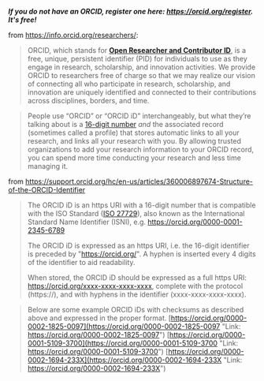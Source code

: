 ***If you do not have an ORCID, register one here: https://orcid.org/register. It's free!***

from https://info.orcid.org/researchers/:
> ORCID, which stands for **[Open Researcher and Contributor ID](https://support.orcid.org/hc/en-us/articles/360006973993-What-is-ORCID-)**, is a free, unique, persistent identifier (PID) for individuals to use as they engage in research, scholarship, and innovation activities. We provide ORCID to researchers free of charge so that we may realize our vision of connecting all who participate in research, scholarship, and innovation are uniquely identified and connected to their contributions across disciplines, borders, and time.

> People use “ORCID” or “ORCID iD” interchangeably, but what they’re talking about is a [16-digit number](https://support.orcid.org/hc/en-us/articles/360006897674-Structure-of-the-ORCID-Identifier) _and_ the associated record (sometimes called a profile) that stores automatic links to all your research, and links all your research with you. By allowing trusted organizations to add your research information to your ORCID record, you can spend more time conducting your research and less time managing it.

from https://support.orcid.org/hc/en-us/articles/360006897674-Structure-of-the-ORCID-Identifier

>The ORCID iD is an https URI with a 16-digit number that is compatible with the ISO Standard ([ISO 27729](https://www.iso.org/standard/44292.html)), also known as the International Standard Name Identifier (ISNI), e.g. https://orcid.org/0000-0001-2345-6789
>
>The ORCID iD is expressed as an https URI, i.e. the 16-digit identifier is preceded by "https://orcid.org/". A hyphen is inserted every 4 digits of the identifier to aid readability.
>
>When stored, the ORCID iD should be expressed as a full https URI: https://orcid.org/xxxx-xxxx-xxxx-xxxx, complete with the protocol (https://), and with hyphens in the identifier (xxxx-xxxx-xxxx-xxxx).

>Below are some example ORCID iDs with checksums as described above and expressed in the proper format. 
>[https://orcid.org/0000-0002-1825-0097](https://orcid.org/0000-0002-1825-0097 "Link: https://orcid.org/0000-0002-1825-0097")
>[https://orcid.org/0000-0001-5109-3700](https://orcid.org/0000-0001-5109-3700 "Link: https://orcid.org/0000-0001-5109-3700")
>[https://orcid.org/0000-0002-1694-233X](https://orcid.org/0000-0002-1694-233X "Link: https://orcid.org/0000-0002-1694-233X")